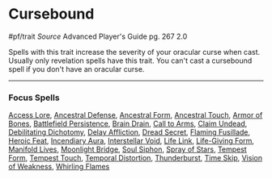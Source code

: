 # Cursebound
#pf/trait 
*Source* Advanced Player's Guide pg. 267 2.0

Spells with this trait increase the severity of your oracular curse when cast. Usually only revelation spells have this trait. You can't cast a cursebound spell if you don't have an oracular curse.

---

### Focus Spells
[Access Lore](../Magic/Focus%20Spells/Level%203/Access%20Lore.md), [Ancestral Defense](../Magic/Focus%20Spells/Level%203/Ancestral%20Defense.md), [Ancestral Form](../Magic/Focus%20Spells/Level%206/Ancestral%20Form.md), [Ancestral Touch](../Magic/Focus%20Spells/Level%201/Ancestral%20Touch.md), [Armor of Bones](../Magic/Focus%20Spells/Level%203/Armor%20of%20Bones.md), [Battlefield Persistence](../Magic/Focus%20Spells/Level%203/Battlefield%20Persistence.md), [Brain Drain](../Magic/Focus%20Spells/Level%201/Brain%20Drain.md), [Call to Arms](../Magic/Focus%20Spells/Level%201/Call%20to%20Arms.md), [Claim Undead](../Magic/Focus%20Spells/Level%206/Claim%20Undead.md), [Debilitating Dichotomy](../Magic/Focus%20Spells/Level%204/Debilitating%20Dichotomy.md), [Delay Affliction](../Magic/Focus%20Spells/Level%203/Delay%20Affliction.md), [Dread Secret](../Magic/Focus%20Spells/Level%206/Dread%20Secret.md), [Flaming Fusillade](../Magic/Focus%20Spells/Level%206/Flaming%20Fusillade.md), [Heroic Feat](../Magic/Focus%20Spells/Level%206/Heroic%20Feat.md), [Incendiary Aura](../Magic/Focus%20Spells/Level%201/Incendiary%20Aura.md), [Interstellar Void](../Magic/Focus%20Spells/Level%203/Interstellar%20Void.md), [Life Link](../Magic/Focus%20Spells/Level%201/Life%20Link.md), [Life-Giving Form](../Magic/Focus%20Spells/Level%206/Life-Giving%20Form.md), [Manifold Lives](../Magic/Focus%20Spells/Level%206/Manifold%20Lives.md), [Moonlight Bridge](../Magic/Focus%20Spells/Level%206/Moonlight%20Bridge.md), [Soul Siphon](../Magic/Focus%20Spells/Level%201/Soul%20Siphon.md), [Spray of Stars](../Magic/Focus%20Spells/Level%201/Spray%20of%20Stars.md), [Tempest Form](../Magic/Focus%20Spells/Level%206/Tempest%20Form.md), [Tempest Touch](../Magic/Focus%20Spells/Level%201/Tempest%20Touch.md), [Temporal Distortion](../Magic/Focus%20Spells/Level%201/Temporal%20Distortion.md), [Thunderburst](../Magic/Focus%20Spells/Level%203/Thunderburst.md), [Time Skip](../Magic/Focus%20Spells/Level%203/Time%20Skip.md), [Vision of Weakness](../Magic/Focus%20Spells/Level%202/Vision%20of%20Weakness.md), [Whirling Flames](../Magic/Focus%20Spells/Level%203/Whirling%20Flames.md)